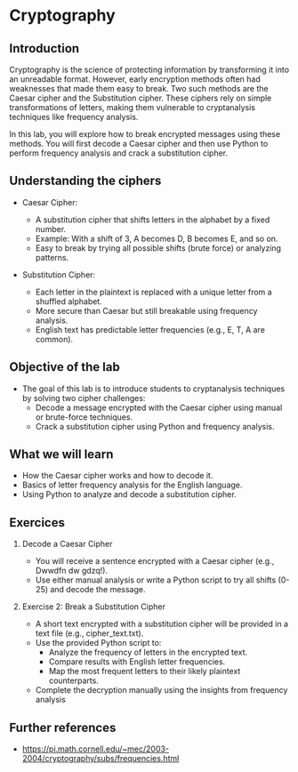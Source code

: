# Cryptography

## Introduction

Cryptography is the science of protecting information by transforming it into an unreadable format. However, early encryption methods often had weaknesses that made them easy to break. Two such methods are the Caesar cipher and the Substitution cipher. These ciphers rely on simple transformations of letters, making them vulnerable to cryptanalysis techniques like frequency analysis.

In this lab, you will explore how to break encrypted messages using these methods. You will first decode a Caesar cipher and then use Python to perform frequency analysis and crack a substitution cipher.



## Understanding the ciphers

- Caesar Cipher:
	- A substitution cipher that shifts letters in the alphabet by a fixed number.
	- Example: With a shift of 3, A becomes D, B becomes E, and so on.
	- Easy to break by trying all possible shifts (brute force) or analyzing patterns.

- Substitution Cipher:
	- Each letter in the plaintext is replaced with a unique letter from a shuffled alphabet.
	- More secure than Caesar but still breakable using frequency analysis.
	- English text has predictable letter frequencies (e.g., E, T, A are common).


## Objective of the lab

- The goal of this lab is to introduce students to cryptanalysis techniques by solving two cipher challenges:
	- Decode a message encrypted with the Caesar cipher using manual or brute-force techniques.
	- Crack a substitution cipher using Python and frequency analysis.

## What we will learn

- How the Caesar cipher works and how to decode it.
- Basics of letter frequency analysis for the English language.
- Using Python to analyze and decode a substitution cipher.


## Exercices

1. Decode a Caesar Cipher
	- You will receive a sentence encrypted with a Caesar cipher (e.g., Dwwdfn dw gdzq!).
	- Use either manual analysis or write a Python script to try all shifts (0-25) and decode the message.


2. Exercise 2: Break a Substitution Cipher
	- A short text encrypted with a substitution cipher will be provided in a text file (e.g., cipher_text.txt).
	- Use the provided Python script to:
		- Analyze the frequency of letters in the encrypted text.
		- Compare results with English letter frequencies.
		- Map the most frequent letters to their likely plaintext counterparts.
	- Complete the decryption manually using the insights from frequency analysis




## Further references

- https://pi.math.cornell.edu/~mec/2003-2004/cryptography/subs/frequencies.html











